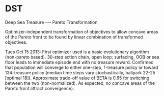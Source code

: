 DST
===

Deep Sea Treasure --- Pareto Transformation

Optimizer-independent transformation of objectives to allow concave areas of the Pareto front to be found by linear combination of transformed objectives.

Tues Oct 15 2013: First optimizer used is a basic evolutionary algorithm (non-pareto based). 30-step action chain, open loop; surfacing, OOB or sea floor leads to immediate episode end with no treasure reward.
Confirmed that population will converge to either one-step, 1-treasure policy or toward 124-treasure policy (median time steps vary stochastically, ballpark 22-25 [optimal 18]). Approximate trade-off value of BETA is 0.65 for switching between the two (non-normalized). As expected, no concave areas of the Pareto front attract convergence).